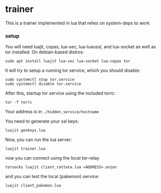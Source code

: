# trainer

This is a trainer implemented in lua that relies on system-deps to work


### setup

You will need luajit, copas, lua-sec, lua-luaossl, and lua-socket as well as tor installed. On debian-based distros:

```
sudo apt install luajit lua-sec lua-socket lua-copas tor
```

It will try to setup a running tor service, which you should disable:

```
sudo systemctl stop tor.service
sudo systemctl disable tor.service
```


After this, startup tor service using the included torrc:

```
tor -f torrc
```

Your address is in `./hidden_service/hostname`

You need to generate your ssl keys:

```
luajit genkeys.lua
```


Now, you can run the lua server:

```
luajit trainer.lua
```

now you can connect using the local tor-relay

```
torsocks luajit client_rattata.lua <ADDRESS>.onion
```

and you can test the local (pakemon) service:

```
luajit client_pakemon.lua
```